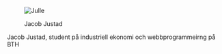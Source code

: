 

<div class="author-byline" style = "clear: both;">
<figure class="figure left">
<img src="img/mesmall.png" alt="Julle"/>
<figcaption>

<p>Jacob Justad</p>

</figcaption>
</figure>

<p>Jacob Justad, student på industriell ekonomi och webbprogrammeirng på BTH</p>
</div>
